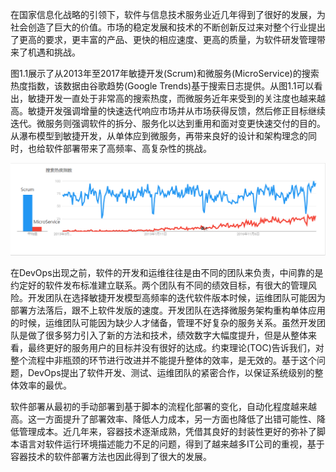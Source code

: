 在国家信息化战略的引领下，软件与信息技术服务业近几年得到了很好的发展，为社会创造了巨大的价值。市场的稳定发展和技术的不断创新反过来对整个行业提出了更高的要求，更丰富的产品、更快的相应速度、更高的质量，为软件研发管理带来了机遇和挑战。

图1.1展示了从2013年至2017年敏捷开发\(Scrum\)和微服务\(MicroService\)的搜索热度指数，该数据由谷歌趋势\(Google Trends\)基于搜索日志提供。从图1.1可以看出，敏捷开发一直处于非常高的搜索热度，而微服务近年来受到的关注度也越来越高。敏捷开发强调增量的快速迭代响应市场并从市场获得反馈，然后修正目标继续迭代。微服务则强调软件的拆分、服务化以达到重用和面对变更快速交付的目的。从瀑布模型到敏捷开发，从单体应到微服务，再带来良好的设计和架构理念的同时，也给软件部署带来了高频率、高复杂性的挑战。

![](/assets/搜索热度指数.png)

在DevOps出现之前，软件的开发和运维往往是由不同的团队来负责，中间靠的是约定好的软件发布标准建立联系。两个团队有不同的绩效目标，有很大的管理风险。开发团队在选择敏捷开发模型高频率的迭代软件版本时候，运维团队可能因为部署方法落后，跟不上软件发版的速度。开发团队在选择微服务架构重构单体应用的时候，运维团队可能因为缺少人才储备，管理不好复杂的服务关系。虽然开发团队是做了很多努力引入了新的方法和技术，绩效数字大幅度提升，但是从整体来看，最终更好的服务用户的目标并没有很好的达成。约束理论\(TOC\)告诉我们，对整个流程中非瓶颈的环节进行改进并不能提升整体的效率，是无效的。基于这个问题，DevOps提出了软件开发、测试、运维团队的紧密合作，以保证系统级别的整体效率的最优。

软件部署从最初的手动部署到基于脚本的流程化部署的变化，自动化程度越来越高。这一方面提升了部署效率、降低人力成本，另一方面也降低了出错可能性、降低管理成本。近几年来，容器技术逐渐成熟，凭借其良好的封装性更好的弥补了脚本语言对软件运行环境描述能力不足的问题，得到了越来越多IT公司的重视，基于容器技术的软件部署方法也因此得到了很大的发展。













